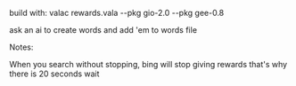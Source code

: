 build with: valac rewards.vala --pkg gio-2.0 --pkg gee-0.8

ask an ai to create words and add 'em to words file


Notes:

When you search without stopping, bing will stop giving rewards that's why there is 20 seconds wait
